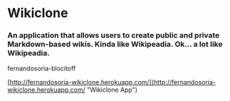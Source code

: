 # Wikiclone

### An application that allows users to create public and private Markdown-based wikis.  Kinda like Wikipeadia.  Ok... a lot like Wikipeadia.

fernandosoria-blocitoff

[http://fernandosoria-wikiclone.herokuapp.com/](http://fernandosoria-wikiclone.herokuapp.com/ "Wikiclone App")